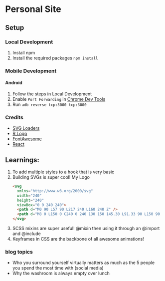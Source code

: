 # Personal Site

## Setup

### Local Development

1.  Install npm
2.  Install the required packages `npm install`

### Mobile Development

#### Android

1.  Follow the steps in Local Development
2.  Enable `Port Forwarding` in [Chrome Dev Tools](chrome://inspect/#devices)
3.  Run `adb reverse tcp:3000 tcp:3000`

### Credits

-   [SVG Loaders](http://samherbert.net/svg-loaders/)
-   [R Logo](https://i.ytimg.com/vi/DX2gH3iWpGY/maxresdefault.jpg)
-   [FontAwesome](https://fontawesome.com/icons?d=gallery)
-   [React](https://reactjs.org/)

## Learnings:

1.  To add multiple styles to a hook that is very basic
    <div className={`panel ${props.styles ? props.styles.join(" ") : ""}`}>
2.  Building SVGs is super cool! My Logo
    ```html
    <svg
      xmlns="http://www.w3.org/2000/svg"
      width="240"
      height="240"
      viewBox="0 0 240 240">
      <path d="M0 90 L57 90 L217 240 L160 240 Z" />
      <path d="M8 0 L150 0 C240 0 240 130 150 145.30 L91.33 90 L150 90 C182 90 182 42.5 150 42 L52.8 42 Z" />
    </svg>
    ```
3.  SCSS mixins are super useful!
    @mixin then using it through an @import and @include
4.  Keyframes in CSS are the backbone of all awesome animations!

### blog topics

-   Who you surround yourself virtually matters as much as the 5 people you spend the most time with (social media)
-   Why the washroom is always empty over lunch

